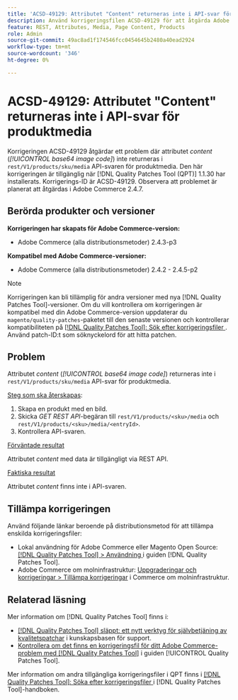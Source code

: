 ```yaml
---
title: 'ACSD-49129: Attributet "Content" returneras inte i API-svar för produktmedia'
description: Använd korrigeringsfilen ACSD-49129 för att åtgärda Adobe Commerce-problemet där attributet *content* (*base64-bildkod*) inte returneras i programmeringsgränssnittssvaren för "rest/V1/products/sku/media".
feature: REST, Attributes, Media, Page Content, Products
role: Admin
source-git-commit: 49ac8ad1f174546fcc0454645b2480a40ead2924
workflow-type: tm+mt
source-wordcount: '346'
ht-degree: 0%

---
```


# ACSD-49129: Attributet &quot;Content&quot; returneras inte i API-svar för produktmedia

Korrigeringen ACSD-49129 åtgärdar ett problem där attributet *content* (*[!UICONTROL base64 image code]*) inte returneras i `rest/V1/products/sku/media` API-svaren för produktmedia. Den här korrigeringen är tillgänglig när [!DNL Quality Patches Tool (QPT)] 1.1.30 har installerats. Korrigerings-ID är ACSD-49129. Observera att problemet är planerat att åtgärdas i Adobe Commerce 2.4.7.

## Berörda produkter och versioner

**Korrigeringen har skapats för Adobe Commerce-version:**

* Adobe Commerce (alla distributionsmetoder) 2.4.3-p3

**Kompatibel med Adobe Commerce-versioner:**

* Adobe Commerce (alla distributionsmetoder) 2.4.2 - 2.4.5-p2

>[!NOTE]
>
>Korrigeringen kan bli tillämplig för andra versioner med nya [!DNL Quality Patches Tool]-versioner. Om du vill kontrollera om korrigeringen är kompatibel med din Adobe Commerce-version uppdaterar du `magento/quality-patches`-paketet till den senaste versionen och kontrollerar kompatibiliteten på [[!DNL Quality Patches Tool]: Sök efter korrigeringsfiler ](https://experienceleague.adobe.com/tools/commerce-quality-patches/index.html). Använd patch-ID:t som söknyckelord för att hitta patchen.

## Problem

Attributet *content* (*[!UICONTROL base64 image code]*) returneras inte i `rest/V1/products/sku/media` API-svar för produktmedia.

<u>Steg som ska återskapas</u>:

1. Skapa en produkt med en bild.
1. Skicka *GET REST API*-begäran till `rest/V1/products/<sku>/media` och `rest/V1/products/<sku>/media/<entryId>`.
1. Kontrollera API-svaren.

<u>Förväntade resultat</u>

Attributet *content* med data är tillgängligt via REST API.

<u>Faktiska resultat</u>

Attributet *content* finns inte i API-svaren.

## Tillämpa korrigeringen

Använd följande länkar beroende på distributionsmetod för att tillämpa enskilda korrigeringsfiler:

* Lokal användning för Adobe Commerce eller Magento Open Source: [[!DNL Quality Patches Tool] > Användning ](https://experienceleague.adobe.com/docs/commerce-operations/tools/quality-patches-tool/usage.html) i guiden [!DNL Quality Patches Tool].
* Adobe Commerce om molninfrastruktur: [Uppgraderingar och korrigeringar > Tillämpa korrigeringar](https://experienceleague.adobe.com/docs/commerce-cloud-service/user-guide/develop/upgrade/apply-patches.html) i Commerce om molninfrastruktur.

## Relaterad läsning

Mer information om [!DNL Quality Patches Tool] finns i:

* [[!DNL Quality Patches Tool] släppt: ett nytt verktyg för självbetjäning av kvalitetspatchar](https://experienceleague.adobe.com/en/docs/commerce-knowledge-base/kb/announcements/commerce-announcements/magento-quality-patches-released-new-tool-to-self-serve-quality-patches) i kunskapsbasen för support.
* [Kontrollera om det finns en korrigeringsfil för ditt Adobe Commerce-problem med  [!DNL Quality Patches Tool]](/help/tools/quality-patches-tool/patches-available-in-qpt/check-patch-for-magento-issue-with-magento-quality-patches.md) i guiden [!UICONTROL Quality Patches Tool].


Mer information om andra tillgängliga korrigeringsfiler i QPT finns i [[!DNL Quality Patches Tool]: Söka efter korrigeringsfiler ](https://experienceleague.adobe.com/tools/commerce-quality-patches/index.html) i [!DNL Quality Patches Tool]-handboken.
